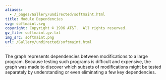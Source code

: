 ```yaml
---
aliases:
  - /_pages/Gallery/undirected/softmaint.html
title: Module Dependencies
svg: softmaint.svg
copyright: Copyright © 1996 AT&T.  All rights reserved.
gv_file: softmaint.gv.txt
img_src: softmaint.png
url: /Gallery/undirected/softmaint.html
---
```

The graph represents dependencies between modifications to
a large program.  Because testing such programs is difficult
and expensive, the graph was made to discover which
subsets of modifications might be tested separately by
understanding or even eliminating a few key dependencies.
